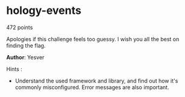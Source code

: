 # hology-events
472 points

Apologies if this challenge feels too guessy. I wish you all the best on finding the flag.

**Author**: Yesver

Hints :
- Understand the used framework and library, and find out how it's commonly misconfigured. Error messages are also important.
